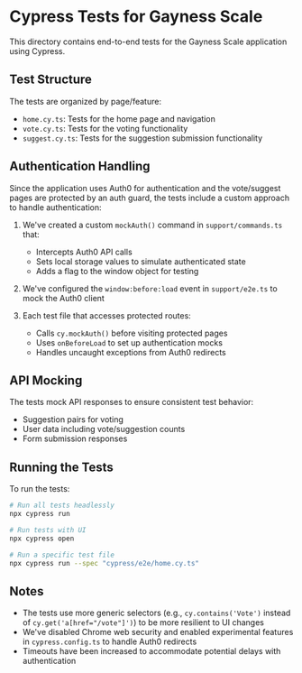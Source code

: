 # Cypress Tests for Gayness Scale

This directory contains end-to-end tests for the Gayness Scale application using Cypress.

## Test Structure

The tests are organized by page/feature:

- `home.cy.ts`: Tests for the home page and navigation
- `vote.cy.ts`: Tests for the voting functionality
- `suggest.cy.ts`: Tests for the suggestion submission functionality

## Authentication Handling

Since the application uses Auth0 for authentication and the vote/suggest pages are protected by an auth guard, the tests include a custom approach to handle authentication:

1. We've created a custom `mockAuth()` command in `support/commands.ts` that:
   - Intercepts Auth0 API calls
   - Sets local storage values to simulate authenticated state
   - Adds a flag to the window object for testing

2. We've configured the `window:before:load` event in `support/e2e.ts` to mock the Auth0 client

3. Each test file that accesses protected routes:
   - Calls `cy.mockAuth()` before visiting protected pages
   - Uses `onBeforeLoad` to set up authentication mocks
   - Handles uncaught exceptions from Auth0 redirects

## API Mocking

The tests mock API responses to ensure consistent test behavior:

- Suggestion pairs for voting
- User data including vote/suggestion counts
- Form submission responses

## Running the Tests

To run the tests:

```bash
# Run all tests headlessly
npx cypress run

# Run tests with UI
npx cypress open

# Run a specific test file
npx cypress run --spec "cypress/e2e/home.cy.ts"
```

## Notes

- The tests use more generic selectors (e.g., `cy.contains('Vote')` instead of `cy.get('a[href="/vote"]')`) to be more resilient to UI changes
- We've disabled Chrome web security and enabled experimental features in `cypress.config.ts` to handle Auth0 redirects
- Timeouts have been increased to accommodate potential delays with authentication 